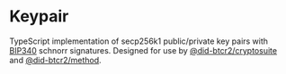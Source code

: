 # Keypair

TypeScript implementation of secp256k1 public/private key pairs with [BIP340](https://github.com/bitcoin/bips/blob/master/bip-0340.mediawiki) schnorr signatures.
Designed for use by [@did-btcr2/cryptosuite](../cryptosuite/README.md) and [@did-btcr2/method](../method/README.md).